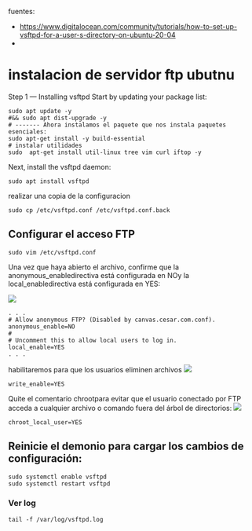 fuentes:
- https://www.digitalocean.com/community/tutorials/how-to-set-up-vsftpd-for-a-user-s-directory-on-ubuntu-20-04
- 


# instalacion de servidor ftp ubutnu

Step 1 — Installing vsftpd
Start by updating your package list:

```shell
sudo apt update -y 
#&& sudo apt dist-upgrade -y
# ------- Ahora instalamos el paquete que nos instala paquetes esenciales: 
sudo apt-get install -y build-essential
# instalar utilidades
sudo  apt-get install util-linux tree vim curl iftop -y 
```
Next, install the vsftpd daemon:

```shell
sudo apt install vsftpd
```

realizar una copia de la configuracion
```shell
sudo cp /etc/vsftpd.conf /etc/vsftpd.conf.back
```


##   Configurar el acceso FTP

```shell
sudo vim /etc/vsftpd.conf
```

Una vez que haya abierto el archivo, confirme que la anonymous_enabledirectiva está configurada en NOy la local_enabledirectiva está configurada en YES:

![](https://i.imgur.com/H4KYZnZ.png)
```shell
. . .
# Allow anonymous FTP? (Disabled by canvas.cesar.com.conf).
anonymous_enable=NO
#
# Uncomment this to allow local users to log in.
local_enable=YES
. . .
```

habilitaremos para que los usuarios eliminen archivos
![](https://i.imgur.com/KoCdOZZ.png) 
```shell
write_enable=YES
```


Quite el comentario chrootpara evitar que el usuario conectado por FTP acceda a cualquier archivo o comando fuera del árbol de directorios:
![](https://i.imgur.com/om0A6Hh.png) 
```shell
chroot_local_user=YES
```


## Reinicie el demonio para cargar los cambios de configuración:

```shell
sudo systemctl enable vsftpd
sudo systemctl restart vsftpd
```


### Ver log
```shell
tail -f /var/log/vsftpd.log
```
